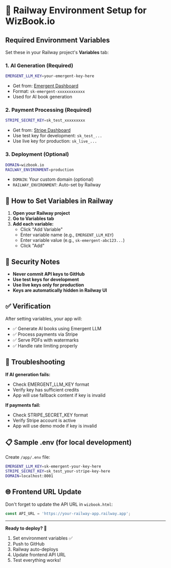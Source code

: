 # 🚀 Railway Environment Setup for WizBook.io

## Required Environment Variables

Set these in your Railway project's **Variables** tab:

### 1. AI Generation (Required)
```bash
EMERGENT_LLM_KEY=your-emergent-key-here
```
- Get from: [Emergent Dashboard](https://dashboard.emergent.com)
- Format: `sk-emergent-xxxxxxxxxxxx`
- Used for AI book generation

### 2. Payment Processing (Required)
```bash
STRIPE_SECRET_KEY=sk_test_xxxxxxxxx
```
- Get from: [Stripe Dashboard](https://dashboard.stripe.com/apikeys)
- Use test key for development: `sk_test_...`
- Use live key for production: `sk_live_...`

### 3. Deployment (Optional)
```bash
DOMAIN=wizbook.io
RAILWAY_ENVIRONMENT=production
```
- `DOMAIN`: Your custom domain (optional)
- `RAILWAY_ENVIRONMENT`: Auto-set by Railway

## 🔧 How to Set Variables in Railway

1. **Open your Railway project**
2. **Go to Variables tab**
3. **Add each variable:**
   - Click "Add Variable"
   - Enter variable name (e.g., `EMERGENT_LLM_KEY`)
   - Enter variable value (e.g., `sk-emergent-abc123...`)
   - Click "Add"

## 🔐 Security Notes

- **Never commit API keys to GitHub**
- **Use test keys for development**
- **Use live keys only for production**
- **Keys are automatically hidden in Railway UI**

## ✅ Verification

After setting variables, your app will:
- ✅ Generate AI books using Emergent LLM
- ✅ Process payments via Stripe
- ✅ Serve PDFs with watermarks
- ✅ Handle rate limiting properly

## 🚨 Troubleshooting

**If AI generation fails:**
- Check EMERGENT_LLM_KEY format
- Verify key has sufficient credits
- App will use fallback content if key is invalid

**If payments fail:**
- Check STRIPE_SECRET_KEY format
- Verify Stripe account is active
- App will use demo mode if key is invalid

## 📋 Sample .env (for local development)

Create `/app/.env` file:
```bash
EMERGENT_LLM_KEY=sk-emergent-your-key-here
STRIPE_SECRET_KEY=sk_test_your-stripe-key-here  
DOMAIN=localhost:8001
```

## 🌐 Frontend URL Update

Don't forget to update the API URL in `wizbook.html`:
```javascript
const API_URL = 'https://your-railway-app.railway.app';
```

---

**Ready to deploy? 🚀**
1. Set environment variables ✅
2. Push to GitHub
3. Railway auto-deploys
4. Update frontend API URL
5. Test everything works!